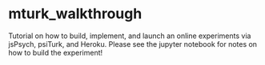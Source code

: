 # mturk_walkthrough
Tutorial on how to build, implement, and launch an online experiments via jsPsych, psiTurk, and Heroku.
Please see the jupyter notebook for notes on how to build the experiment! 
